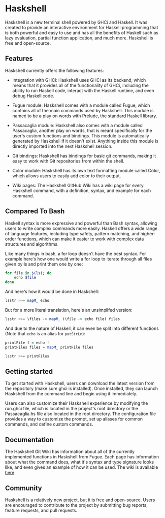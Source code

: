 # Haskshell

Haskshell is a new terminal shell powered by GHCi and Haskell. It was created to
provide an interactive environment for Haskell programming that is both powerful
and easy to use and has all the benefits of Haskell such as lazy evaluation,
partial function application, and much more. Haskshell is free and open-source.

## Features

Haskshell currently offers the following features:

- Integration with GHCi: Haskshell uses GHCi as its backend, which means that it
  provides all of the functionality of GHCi, including the ability to run
  Haskell code, interact with the Haskell runtime, and even debug Haskell code.

- Fugue module: Haskshell comes with a module called Fugue, which contains all
  of the main commands used by Haskshell. This module is named to be a play on
  words with Prelude, the standard Haskell library.

- Passacaglia module: Haskshell also comes with a module called Passacaglia,
  another play on words, that is meant specifically for the user's custom
  functions and bindings. This module is automatically generated by Haskshell if
  it doesn't exist. Anything inside this module is directly imported into the
  next Haskshell session.

- Git bindings: Haskshell has bindings for basic git commands, making it easy to
  work with Git repositories from within the shell.

- Color module: Haskshell has its own text formatting module called Color, which
  allows users to easily add color to their output.

- Wiki pages: The Haskshell GitHub Wiki has a wiki page for every Haskshell
  command, with a definition, syntax, and example for each command.

## Compared To Bash

Haskell syntax is more expressive and powerful than Bash syntax, allowing users
to write complex commands more easily. Haskell offers a wide range of language
features, including type safety, pattern matching, and higher-order functions,
which can make it easier to work with complex data structures and algorithms.

Like many things in bash, a for loop doesn't have the best syntax. For example
here's how one would write a for loop to iterate through all files given by ls
and print them one by one:

``` bash
for file in $(ls); do
    echo $file
done
```

And here's how it would be done in Haskshell:

``` haskell
lsstr >>= mapM_ echo
```

But for a more literal translation, here's an unsimplifed version:

``` haskell
lsstr >>= \files -> mapM_ (\file -> echo file) files
```

And due to the nature of Haskell, it can even be split into different functions
(Note that `echo` is an alias for `putStrLn`):

``` haskell
printFile f = echo f
printFiles files = mapM_ printFile files

lsstr >>= printFiles
```

## Getting started

To get started with Haskshell, users can download the latest version from the
repository (make sure ghci is installed). Once installed, they can launch
Haskshell from the command line and begin using it immediately.

Users can also customize their Haskshell experience by modifying the run.ghci
file, which is located in the project's root directory or the Passacaglia.hs
file also located in the root directory. The configuration file provides a way
to customize the prompt, set up aliases for common commands, and define custom
commands.

## Documentation

The Haskshell Git Wiki has information about all of the currently implemented
functions in Haskshell from Fugue. Each page has information about what the
command does, what it's syntax and type signature looks like, and even gives an
example of how it can be used. The wiki is available
[here](https://github.com/Archaversine/Haskshell/wiki/Haskshell).

## Community

Haskshell is a relatively new project, but it is free and open-source. Users are
encouraged to contribute to the project by submitting bug reports, feature
requests, and pull requests.
